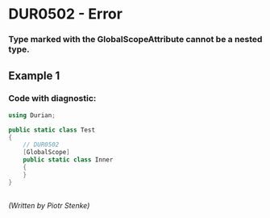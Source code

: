 # DUR0502 - Error
### Type marked with the GlobalScopeAttribute cannot be a nested type.

## Example 1

### Code with diagnostic:
```csharp
using Durian;

public static class Test
{
	// DUR0502
	[GlobalScope]
	public static class Inner
	{
	}
}

```
## 

*\(Written by Piotr Stenke\)*